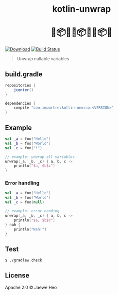 <h1 align="center">kotlin-unwrap</h1>

<h1 align="center">🎁📦💝🎁📦💝🎁📦💝</h1>

[![Download][bintray-badge]][bintray-version]
[![Build Status][travis-badge]][travis-url]

> Unwrap nullable variables


## build.gradle

```gradle
repositories {
    jcenter()
}

dependencies {
    compile "com.importre:kotlin-unwrap:<VERSION>"
}
```


## Example

```kotlin
val _a = foo("Hello")
val _b = foo("World")
val _c = foo("!")

// example: unwrap all variables
unwrap(_a, _b, _c) { a, b, c ->
    println("$a, $b$c")
}
```

### Error handling

```kotlin
val _a = foo("Hello")
val _b = foo("World")
val _c = foo(null)

// example: error handing
unwrap(_a, _b, _c) { a, b, c ->
    println("$a, $b$c")
} nah {
    println("Nah!")
}
```


## Test

```sh
$ ./gradlew check
```


## License

Apache 2.0 © Jaewe Heo




[bintray-badge]: https://api.bintray.com/packages/importre/maven/kotlin-unwrap/images/download.svg
[bintray-version]: https://bintray.com/importre/maven/kotlin-unwrap/_latestVersion
[travis-badge]: https://travis-ci.org/importre/kotlin-unwrap.svg?branch=master
[travis-url]: https://travis-ci.org/importre/kotlin-unwrap
